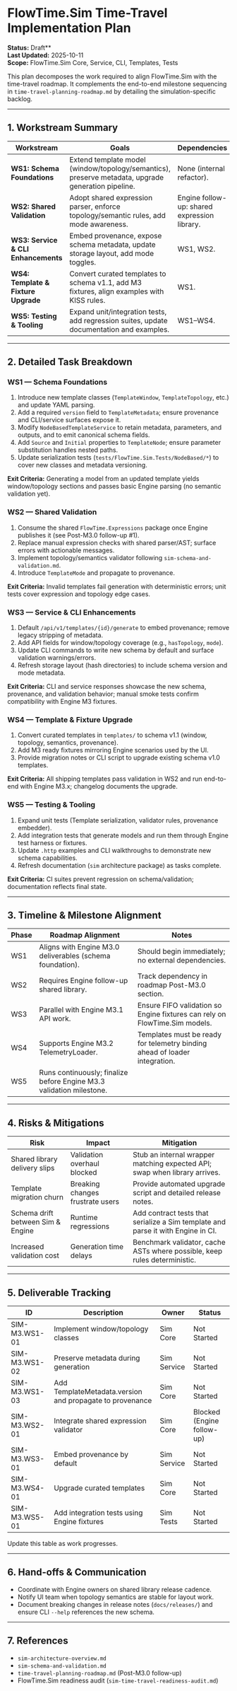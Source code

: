 # FlowTime.Sim Time-Travel Implementation Plan

**Status:** Draft**  
**Last Updated:** 2025-10-11  
**Scope:** FlowTime.Sim Core, Service, CLI, Templates, Tests

This plan decomposes the work required to align FlowTime.Sim with the time-travel roadmap. It complements the end-to-end milestone sequencing in `time-travel-planning-roadmap.md` by detailing the simulation-specific backlog.

---

## 1. Workstream Summary

| Workstream | Goals | Dependencies |
|------------|-------|--------------|
| **WS1: Schema Foundations** | Extend template model (window/topology/semantics), preserve metadata, upgrade generation pipeline. | None (internal refactor). |
| **WS2: Shared Validation** | Adopt shared expression parser, enforce topology/semantic rules, add mode awareness. | Engine follow-up: shared expression library. |
| **WS3: Service & CLI Enhancements** | Embed provenance, expose schema metadata, update storage layout, add mode toggles. | WS1, WS2. |
| **WS4: Template & Fixture Upgrade** | Convert curated templates to schema v1.1, add M3 fixtures, align examples with KISS rules. | WS1. |
| **WS5: Testing & Tooling** | Expand unit/integration tests, add regression suites, update documentation and examples. | WS1–WS4. |

---

## 2. Detailed Task Breakdown

### WS1 — Schema Foundations

1. Introduce new template classes (`TemplateWindow`, `TemplateTopology`, etc.) and update YAML parsing.
2. Add a required `version` field to `TemplateMetadata`; ensure provenance and CLI/service surfaces expose it.
3. Modify `NodeBasedTemplateService` to retain metadata, parameters, and outputs, and to emit canonical schema fields.
4. Add `Source` and `Initial` properties to `TemplateNode`; ensure parameter substitution handles nested paths.
5. Update serialization tests (`tests/FlowTime.Sim.Tests/NodeBased/*`) to cover new classes and metadata versioning.

**Exit Criteria:** Generating a model from an updated template yields window/topology sections and passes basic Engine parsing (no semantic validation yet).

### WS2 — Shared Validation

1. Consume the shared `FlowTime.Expressions` package once Engine publishes it (see Post-M3.0 follow-up #1).
2. Replace manual expression checks with shared parser/AST; surface errors with actionable messages.
3. Implement topology/semantics validator following `sim-schema-and-validation.md`.
4. Introduce `TemplateMode` and propagate to provenance.

**Exit Criteria:** Invalid templates fail generation with deterministic errors; unit tests cover expression and topology edge cases.

### WS3 — Service & CLI Enhancements

1. Default `/api/v1/templates/{id}/generate` to embed provenance; remove legacy stripping of metadata.
2. Add API fields for window/topology coverage (e.g., `hasTopology`, `mode`).
3. Update CLI commands to write new schema by default and surface validation warnings/errors.
4. Refresh storage layout (hash directories) to include schema version and mode metadata.

**Exit Criteria:** CLI and service responses showcase the new schema, provenance, and validation behavior; manual smoke tests confirm compatibility with Engine M3 fixtures.

### WS4 — Template & Fixture Upgrade

1. Convert curated templates in `templates/` to schema v1.1 (window, topology, semantics, provenance).
2. Add M3 ready fixtures mirroring Engine scenarios used by the UI.
3. Provide migration notes or CLI script to upgrade existing schema v1.0 templates.

**Exit Criteria:** All shipping templates pass validation in WS2 and run end-to-end with Engine M3.x; changelog documents the upgrade.

### WS5 — Testing & Tooling

1. Expand unit tests (Template serialization, validator rules, provenance embedder).
2. Add integration tests that generate models and run them through Engine test harness or fixtures.
3. Update `.http` examples and CLI walkthroughs to demonstrate new schema capabilities.
4. Refresh documentation (`sim` architecture package) as tasks complete.

**Exit Criteria:** CI suites prevent regression on schema/validation; documentation reflects final state.

---

## 3. Timeline & Milestone Alignment

| Phase | Roadmap Alignment | Notes |
|-------|-------------------|-------|
| WS1 | Aligns with Engine M3.0 deliverables (schema foundation). | Should begin immediately; no external dependencies. |
| WS2 | Requires Engine follow-up shared library. | Track dependency in roadmap Post-M3.0 section. |
| WS3 | Parallel with Engine M3.1 API work. | Ensure FIFO validation so Engine fixtures can rely on FlowTime.Sim models. |
| WS4 | Supports Engine M3.2 TelemetryLoader. | Templates must be ready for telemetry binding ahead of loader integration. |
| WS5 | Runs continuously; finalize before Engine M3.3 validation milestone. | |

---

## 4. Risks & Mitigations

| Risk | Impact | Mitigation |
|------|--------|------------|
| Shared library delivery slips | Validation overhaul blocked | Stub an internal wrapper matching expected API; swap when library arrives. |
| Template migration churn | Breaking changes frustrate users | Provide automated upgrade script and detailed release notes. |
| Schema drift between Sim & Engine | Runtime regressions | Add contract tests that serialize a Sim template and parse it with Engine in CI. |
| Increased validation cost | Generation time delays | Benchmark validator, cache ASTs where possible, keep rules deterministic. |

---

## 5. Deliverable Tracking

| ID | Description | Owner | Status |
|----|-------------|-------|--------|
| SIM-M3.WS1-01 | Implement window/topology classes | Sim Core | Not Started |
| SIM-M3.WS1-02 | Preserve metadata during generation | Sim Service | Not Started |
| SIM-M3.WS1-03 | Add TemplateMetadata.version and propagate to provenance | Sim Core | Not Started |
| SIM-M3.WS2-01 | Integrate shared expression validator | Sim Core | Blocked (Engine follow-up) |
| SIM-M3.WS3-01 | Embed provenance by default | Sim Service | Not Started |
| SIM-M3.WS4-01 | Upgrade curated templates | Sim Core | Not Started |
| SIM-M3.WS5-01 | Add integration tests using Engine fixtures | Sim Tests | Not Started |

Update this table as work progresses.

---

## 6. Hand-offs & Communication

- Coordinate with Engine owners on shared library release cadence.
- Notify UI team when topology semantics are stable for layout work.
- Document breaking changes in release notes (`docs/releases/`) and ensure CLI `--help` references the new schema.

---

## 7. References

- `sim-architecture-overview.md`
- `sim-schema-and-validation.md`
- `time-travel-planning-roadmap.md` (Post-M3.0 follow-up)
- FlowTime.Sim readiness audit (`sim-time-travel-readiness-audit.md`)
